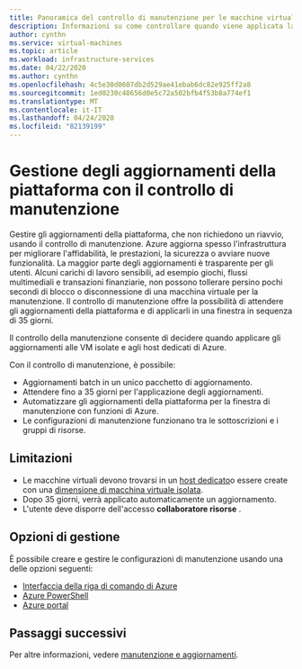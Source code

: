 ```yaml
---
title: Panoramica del controllo di manutenzione per le macchine virtuali di Azure con il portale di Azure
description: Informazioni su come controllare quando viene applicata la manutenzione alle VM di Azure usando il controllo di manutenzione.
author: cynthn
ms.service: virtual-machines
ms.topic: article
ms.workload: infrastructure-services
ms.date: 04/22/2020
ms.author: cynthn
ms.openlocfilehash: 4c5e30d0607db2d529ae41ebab6dc82e925ff2a8
ms.sourcegitcommit: 1ed0230c48656d0e5c72a502bfb4f53b8a774ef1
ms.translationtype: MT
ms.contentlocale: it-IT
ms.lasthandoff: 04/24/2020
ms.locfileid: "82139199"
---
```

# <a name="managing-platform-updates-with-maintenance-control"></a>Gestione degli aggiornamenti della piattaforma con il controllo di manutenzione 

Gestire gli aggiornamenti della piattaforma, che non richiedono un riavvio, usando il controllo di manutenzione. Azure aggiorna spesso l'infrastruttura per migliorare l'affidabilità, le prestazioni, la sicurezza o avviare nuove funzionalità. La maggior parte degli aggiornamenti è trasparente per gli utenti. Alcuni carichi di lavoro sensibili, ad esempio giochi, flussi multimediali e transazioni finanziarie, non possono tollerare persino pochi secondi di blocco o disconnessione di una macchina virtuale per la manutenzione. Il controllo di manutenzione offre la possibilità di attendere gli aggiornamenti della piattaforma e di applicarli in una finestra in sequenza di 35 giorni. 

Il controllo della manutenzione consente di decidere quando applicare gli aggiornamenti alle VM isolate e agli host dedicati di Azure.

Con il controllo di manutenzione, è possibile:
- Aggiornamenti batch in un unico pacchetto di aggiornamento.
- Attendere fino a 35 giorni per l'applicazione degli aggiornamenti. 
- Automatizzare gli aggiornamenti della piattaforma per la finestra di manutenzione con funzioni di Azure.
- Le configurazioni di manutenzione funzionano tra le sottoscrizioni e i gruppi di risorse. 

## <a name="limitations"></a>Limitazioni

- Le macchine virtuali devono trovarsi in un [host dedicato](./linux/dedicated-hosts.md)o essere create con una [dimensione di macchina virtuale isolata](./linux/isolation.md).
- Dopo 35 giorni, verrà applicato automaticamente un aggiornamento.
- L'utente deve disporre dell'accesso **collaboratore risorse** .

## <a name="management-options"></a>Opzioni di gestione

È possibile creare e gestire le configurazioni di manutenzione usando una delle opzioni seguenti:

- [Interfaccia della riga di comando di Azure](maintenance-control-cli.md)
- [Azure PowerShell](maintenance-control-powershell.md)
- [Azure portal](maintenance-control-portal.md)

## <a name="next-steps"></a>Passaggi successivi

Per altre informazioni, vedere [manutenzione e aggiornamenti](maintenance-and-updates.md).
